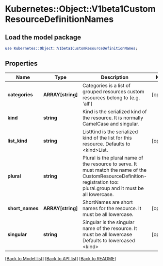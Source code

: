 # Kubernetes::Object::V1beta1CustomResourceDefinitionNames

## Load the model package
```perl
use Kubernetes::Object::V1beta1CustomResourceDefinitionNames;
```

## Properties
Name | Type | Description | Notes
------------ | ------------- | ------------- | -------------
**categories** | **ARRAY[string]** | Categories is a list of grouped resources custom resources belong to (e.g. &#39;all&#39;) | [optional] 
**kind** | **string** | Kind is the serialized kind of the resource.  It is normally CamelCase and singular. | 
**list_kind** | **string** | ListKind is the serialized kind of the list for this resource.  Defaults to &lt;kind&gt;List. | [optional] 
**plural** | **string** | Plural is the plural name of the resource to serve.  It must match the name of the CustomResourceDefinition-registration too: plural.group and it must be all lowercase. | 
**short_names** | **ARRAY[string]** | ShortNames are short names for the resource.  It must be all lowercase. | [optional] 
**singular** | **string** | Singular is the singular name of the resource.  It must be all lowercase  Defaults to lowercased &lt;kind&gt; | [optional] 

[[Back to Model list]](../README.md#documentation-for-models) [[Back to API list]](../README.md#documentation-for-api-endpoints) [[Back to README]](../README.md)


